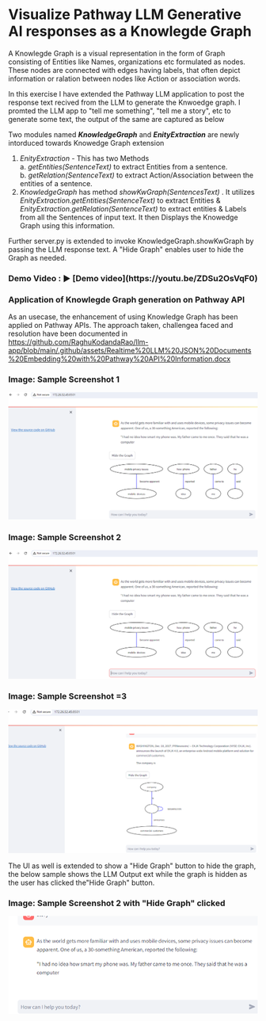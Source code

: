 <b><h1>Visualize Pathway LLM Generative AI responses as a Knowlegde Graph</h1></b>

A Knowlegde Graph is a visual representation in the form of Graph consisting of Entities like Names, organizations etc formulated as nodes. These nodes are connected with edges having labels, that often depict information or ralation between nodes like Action or association words.  

In this exercise I have extended the Pathway LLM application to post the response text recived from the LLM to generate the Knwoedge graph. I promted the LLM app to "tell me something", "tell me a story", etc to generate some text, the output of the same are captured as below 

Two modules named <b><i>KnowledgeGraph</b></i> and <b><i>EnityExtraction</b></i> are newly intorduced towards Knowedge Graph extension
1. <i>EnityExtraction</i> - This has two Methods <br>
    a. <i>getEntities(SentenceText)</i> to extract Entities from a sentence.<br>
    b. <i>getRelation(SentenceText)</i> to extract Action/Association between the entities of a sentence.<br>
2. <i>KnowledgeGraph</i> has method <i>showKwGraph(SentencesText)</i> . It utilizes <i>EnityExtraction.getEntities(SentenceText)</i> to extract Entities &  <i>EnityExtraction.getRelation(SentenceText)</i> to extract entities & Labels from all the Sentences of input text. It then Displays the Knowedge Graph using this information. 

Further server.py is extended to invoke KnowledgeGraph.showKwGraph by passing the LLM response text. A "Hide Graph" enables user to hide the Graph as needed.

<h3>Demo Video :    
▶️ [Demo video](https://youtu.be/ZDSu2OsVqF0)
</h3>

<h3> Application of Knowlegde Graph generation on Pathway API</h3>

As an usecase, the enhancement of using Knowledge Graph has been applied on Pathway APIs. The approach taken, challengea faced and resolution have been documented in
https://github.com/RaghuKodandaRao/llm-app/blob/main/.github/assets/Realtime%20LLM%20JSON%20Documents%20Embedding%20with%20Pathway%20API%20Information.docx


<h3>Image: Sample Screenshot 1 </h3>

![Sample Screenshot 1](https://github.com/RaghuKodandaRao/llm-app/blob/main/.github/assets/KnowledgeGraphDemo1.PNG)

<h3>Image: Sample Screenshot 2</h3>

![Sample Screenshot 2](https://github.com/RaghuKodandaRao/llm-app/blob/main/.github/assets/KnowledgeGraphDemo2.PNG)

<h3>Image: Sample Screenshot =3</h3>

![Sample Screenshot 3](https://github.com/RaghuKodandaRao/llm-app/blob/main/.github/assets/KnowledgeGraphDemo3.PNG)

The UI as well is extended to show a "Hide Graph" button to hide the graph, the below sample shows the LLM Output ext while the graph is hidden as the user has clicked the"Hide Graph" button.
<h3>Image: Sample Screenshot 2 with "Hide Graph" clicked</h3>

![Hide Button in action](https://github.com/RaghuKodandaRao/llm-app/blob/main/.github/assets/KnowledgeGraphDemo2_Onclick_HideGraphButton.PNG)


